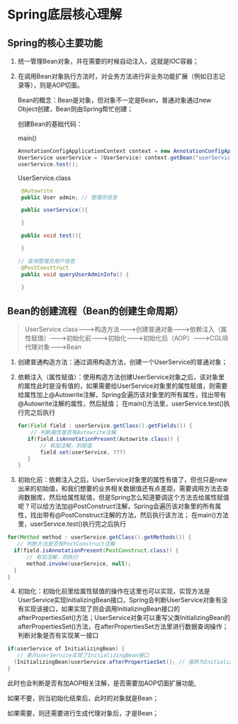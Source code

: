 # Spring底层核心理解

## Spring的核心主要功能

 1. 统一管理Bean对象，并在需要的时候自动注入，这就是IOC容器；

 2. 在调用Bean对象执行方法时，对业务方法进行非业务功能扩展（例如日志记录等），则是AOP切面。

    Bean的概念：Bean是对象，但对象不一定是Bean，普通对象通过new Object创建，Bean则由Spring帮忙创建；

    创建Bean的基础代码：

    main()

    ```java
    AnnotationConfigApplicationContext context = new AnnotationConfigApplicationContext(AppConfig.class);
    UserService userService = (UserService) context.getBean("userService");
    userService.test();
    ```

    UserService.class

    ```java
     @Autowrite
     public User admin; // 管理员信息
    
     public userService(){
    
     }
    
     public void test(){
    
     }
    
    // 查询管理员用户信息
     @PostConsttruct
     public void queryUserAdminInfo() {
    
     }
    ```

    

## Bean的创建流程（Bean的创建生命周期）

>  UserService.class--->构造方法--->创建普通对象--->依赖注入（属性赋值）--->初始化前--->初始化--->初始化后（AOP）--->CGLIB代理对象--->Bean

 1. 创建普通构造方法：通过调用构造方法，创建一个UserService的普通对象；

 2. 依赖注入（属性赋值）：使用构造方法创建UserService对象之后，该对象里的属性此时是没有值的，如果需要给UserService对象里的属性赋值，则需要给属性加上@Autowrite注解，Spring会遍历该对象里的所有属性，找出带有@Autowrite注解的属性，然后赋值；
    在main()方法里，userService.test()执行完之后执行

    ```java
    for(Field field : userService.getClass().getFields()) {
        // 判断属性是否有Autowrite注解
       if(field.isAnnotationPresent(Autowrite.class)) {
           // 有加注解，则赋值
           field.set(userService, ???)
       }
    }
    ```

 3. 初始化前：依赖注入之后，UserService对象里的属性有值了，但也只是new出来的初始值，和我们想要的业务相关数据值还有点差距，需要调用方法去查询数据库，然后给属性赋值，但是Spring怎么知道要调这个方法去给属性赋值呢？可以给方法加@PostConstruct注解，Spring会遍历该对象里的所有属性，找出带有@PostConstruct注解的方法，然后执行该方法；
    在main()方法里，userService.test()执行完之后执行

 ```java
 for(Method method : userService.getClass().getMethods()) {
    // 判断方法是否有PostConstruct注解
   if(field.isAnnotationPresent(PostConstruct.class)) {
       // 有加注解，则执行
       method.invoke(userService, null);
   }
}
 ```

  4. 初始化：初始化前里给属性赋值的操作在这里也可以实现，实现方法是UserService实现InitializingBean接口，Spring会判断UserService对象有没有实现该接口，如果实现了则会调用InitializingBean接口的afterPropertiesSet()方法；UserService对象可以重写父类InitializingBean的afterPropertiesSet()方法，在afterPropertiesSet方法里进行数据查询操作；
     判断对象是否有实现某一接口

 ```java
if(userService of InitializingBean) {
    // 表示userService实现了InitializingBean接口
   (InitializingBean)userService.afterPropertiesSet(); // 强转为InitializingBean对象，然后调用afterPropertiesSet方法
}
 ```

 此时也会判断是否有加AOP相关注解，是否需要加AOP切面扩展功能,

  如果不要，则当初始化结束后，此时的对象就是Bean；

  如果需要，则还需要进行生成代理对象后，才是Bean；

 

